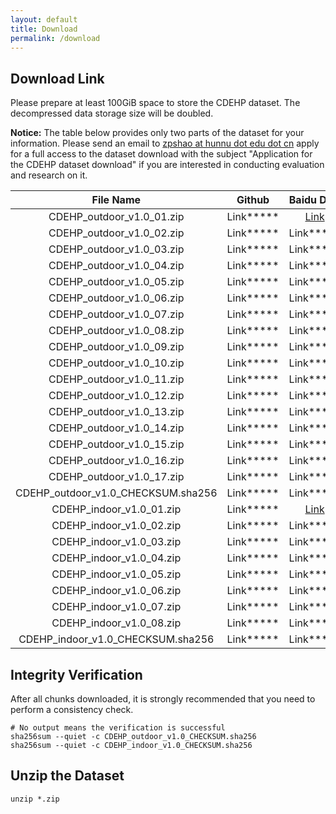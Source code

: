 ```yaml
---
layout: default
title: Download
permalink: /download
---
```


## Download Link

Please prepare at least 100GiB space to store the CDEHP dataset. The decompressed data storage size will be doubled.

**Notice:** The table below provides only two parts of the dataset for your information. Please send an email to [zpshao at hunnu dot edu dot cn](mailto:zpshao@hunnu.edu.cn) apply for a full access to the dataset download with the subject "Application for the CDEHP dataset download" if you are interested in conducting evaluation and research on it. 

|             File Name              |                                                            Github                                                             |                            Baidu Disk                            | file size  | sha256sum                                                        |
| :--------------------------------: | :---------------------------------------------------------------------------------------------------------------------------: | :--------------------------------------------------------------: | :--------- | :--------------------------------------------------------------- |
|     CDEHP_outdoor_v1.0_01.zip      |     Link*****      | [Link](https://pan.baidu.com/s/1K-xnlQ7r_qNzGcb8H-gwFg?pwd=nqqf) | 1999471580 | 35c6c590dc35dc35055d18ad09184343c8e5de51a1449ca6b3a1739bd14344ca |
|     CDEHP_outdoor_v1.0_02.zip      |     Link*****      | Link***** | 1999627544 | c08a85e77aa1d1f766273e50f7ceec54bffafb043c1df3d85763b50094477e33 |
|     CDEHP_outdoor_v1.0_03.zip      |     Link*****      | Link***** | 1999876315 | 084f4c4f2c169139e75bc80b74e5eda01504a8a4b058a1d7562c4c74accedf39 |
|     CDEHP_outdoor_v1.0_04.zip      |     Link*****     | Link***** | 1999602517 | baee8bfdc81f402ae9379d1e21b14cddf4961b741c4276db074eccc8a3ae62e1 |
|     CDEHP_outdoor_v1.0_05.zip      |     Link*****      | Link***** | 1999653110 | 7175c0f42ff3ea16d3b69968561550af33411c0b37531156426f7bd40e06131e |
|     CDEHP_outdoor_v1.0_06.zip      |     Link*****      | Link***** | 1999836412 | 9fb6ea26fc675c0c21a10ee8c871b5ed75fd177d7bdfc9b88017badee7580623 |
|     CDEHP_outdoor_v1.0_07.zip      |     Link*****      | Link***** | 1999610396 | 75b6f1f9066f157cd236863bb834e64cdbe0bed0d190d5d2e9aab99c2e9c1889 |
|     CDEHP_outdoor_v1.0_08.zip      |     Link*****      | Link***** | 1999861803 | 1c53967033d4f3c6c324581ffc336954dbde8840ad6e3d19423f6fb6c3c73d2b |
|     CDEHP_outdoor_v1.0_09.zip      |     Link*****      | Link***** | 1999641911 | fa775d3620adadc3e5ae8886cef3e3a357fbc684486291da78bd4aa704722bd7 |
|     CDEHP_outdoor_v1.0_10.zip      |     Link*****      | Link***** | 1999456686 | 6102090dfe6683290466786ff0295429320008eb934bc2a7cb77f8403dbc9e63 |
|     CDEHP_outdoor_v1.0_11.zip      |     Link*****      | Link***** | 1999579521 | 447006d76cc39508d35e89a701a02581717479731b7c12d8282009c3fdfc5550 |
|     CDEHP_outdoor_v1.0_12.zip      |     Link*****      | Link***** | 1999662292 | e6ef1030e57addf69d85f0a0eb7ce7bfd1c949ead04e5c167cd5c7f44c3322ba |
|     CDEHP_outdoor_v1.0_13.zip      |     Link*****      | Link***** | 1999819783 | 9dae12d43d5619cdd9c416a34c8a66c7596a9c455fd2ad8ae7e392709ae79808 |
|     CDEHP_outdoor_v1.0_14.zip      |     Link*****      | Link***** | 1999728336 | cfda865d8e2bc0ee4cc5b5fa5d5815292d6af2e77ef17edb78a056e8fa0cd1e9 |
|     CDEHP_outdoor_v1.0_15.zip      |     Link*****      | Link***** | 1999388426 | fa2ea71b1de3f452538445511756379ea6a847a6bdbbb76d574f53036514adeb |
|     CDEHP_outdoor_v1.0_16.zip      |     Link*****      | Link***** | 1999833348 | 8510b84ab2778073c483ab3d3d9d251dd7f5a9e8ef2c18feb282bf171e464abb |
|     CDEHP_outdoor_v1.0_17.zip      |     Link*****      | Link***** | 1964550728 | 6f6fcd09fb6be56b3106f1f6bd3c49d607375e631a8bcf6826f58df21b136612 |
| CDEHP_outdoor_v1.0_CHECKSUM.sha256 | Link***** | Link***** |            |                                                                  |
|      CDEHP_indoor_v1.0_01.zip      |      Link*****      | [Link](https://pan.baidu.com/s/1Cr_2ZxepUIPbj9XuY3jJ2Q?pwd=xjea) | 1999953498 | 4e04f565b0ba5521174e121df495dda57acfd916676ed9942dbf271af9cb8d9f |
|      CDEHP_indoor_v1.0_02.zip      |      Link*****      | Link***** | 1999994252 | de8b551eedd09a20bb4ecb49c965d898c4cc997fb639513290f32b0bc3eb4b53 |
|      CDEHP_indoor_v1.0_03.zip      |      Link*****      | Link***** | 1999558712 | c4683c979d502b5934b1c6d187c1e5c76224b6cbe6d71b436d910170eb52a976 |
|      CDEHP_indoor_v1.0_04.zip      |      Link*****      | Link***** | 1999443147 | 51101dc3e4efd7fd0a03294c63ab423c65c75d0cea35aa7ce25aff23863a7182 |
|      CDEHP_indoor_v1.0_05.zip      |      Link*****      | Link***** | 1999776338 | 08b154ad9985773a1861a8692218b4a26177c4ba4aa9b1e8c75eb2670eb558db |
|      CDEHP_indoor_v1.0_06.zip      |      Link*****      | Link***** | 1999392763 | 844817c3088f2febe830b3e8a914b6bc107849033681edd155cd9e8cdda6f5d2 |
|      CDEHP_indoor_v1.0_07.zip      |      Link*****      | Link***** | 1999350517 | 6c76e0a0d2ac56a1afe6d23ea498836e8ded9d42991b28890b06266a3d129922 |
|      CDEHP_indoor_v1.0_08.zip      |      Link*****      | Link***** | 838349244  | 869dd16896ad24bceb1da7b3303b14893cfdb93313e8699be769a0b47b807c0f |
| CDEHP_indoor_v1.0_CHECKSUM.sha256  |                               Link*****                                | Link***** |            |

## Integrity Verification

After all chunks downloaded, it is strongly recommended that you need to perform a consistency check.

```shell
# No output means the verification is successful
sha256sum --quiet -c CDEHP_outdoor_v1.0_CHECKSUM.sha256
sha256sum --quiet -c CDEHP_indoor_v1.0_CHECKSUM.sha256
```

## Unzip the Dataset

```shell
unzip *.zip
```
